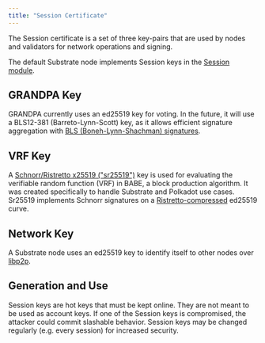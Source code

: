 ```yaml
---
title: "Session Certificate"
---
```


The Session certificate is a set of three key-pairs that are used by nodes and validators for network operations and signing.

The default Substrate node implements Session keys in the [Session module](/rustdocs/v1.0/srml_session/index.html).

## GRANDPA Key

GRANDPA currently uses an ed25519 key for voting. In the future, it will use a BLS12-381 (Barreto-Lynn-Scott) key, as it allows efficient signature aggregation with [BLS (Boneh-Lynn-Shachman) signatures](https://github.com/w3f/bls).

## VRF Key

A [Schnorr/Ristretto x25519 ("sr25519")](https://github.com/w3f/schnorrkel) key is used for evaluating the verifiable random function (VRF) in BABE, a block production algorithm. It was created specifically to handle Substrate and Polkadot use cases. Sr25519 implements Schnorr signatures on a [Ristretto-compressed](https://ristretto.group) ed25519 curve.

## Network Key

A Substrate node uses an ed25519 key to identify itself to other nodes over [libp2p](https://github.com/libp2p/rust-libp2p).

## Generation and Use

Session keys are hot keys that must be kept online. They are not meant to be used as account keys. If one of the Session keys is compromised, the attacker could commit slashable behavior. Session keys may be changed regularly (e.g. every session) for increased security.
